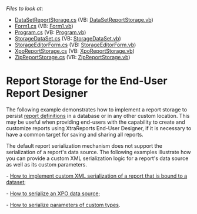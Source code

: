 <!-- default file list -->
*Files to look at*:

* [DataSetReportStorage.cs](./CS/Reporting_report-storage-for-the-end-user-report-designer-e2704/DataSetReportStorage.cs) (VB: [DataSetReportStorage.vb](./VB/Reporting_report-storage-for-the-end-user-report-designer-e2704/DataSetReportStorage.vb))
* [Form1.cs](./CS/Reporting_report-storage-for-the-end-user-report-designer-e2704/Form1.cs) (VB: [Form1.vb](./VB/Reporting_report-storage-for-the-end-user-report-designer-e2704/Form1.vb))
* [Program.cs](./CS/Reporting_report-storage-for-the-end-user-report-designer-e2704/Program.cs) (VB: [Program.vb](./VB/Reporting_report-storage-for-the-end-user-report-designer-e2704/Program.vb))
* [StorageDataSet.cs](./CS/Reporting_report-storage-for-the-end-user-report-designer-e2704/StorageDataSet.cs) (VB: [StorageDataSet.vb](./VB/Reporting_report-storage-for-the-end-user-report-designer-e2704/StorageDataSet.vb))
* [StorageEditorForm.cs](./CS/Reporting_report-storage-for-the-end-user-report-designer-e2704/StorageEditorForm.cs) (VB: [StorageEditorForm.vb](./VB/Reporting_report-storage-for-the-end-user-report-designer-e2704/StorageEditorForm.vb))
* [XpoReportStorage.cs](./CS/Reporting_report-storage-for-the-end-user-report-designer-e2704/XpoReportStorage.cs) (VB: [XpoReportStorage.vb](./VB/Reporting_report-storage-for-the-end-user-report-designer-e2704/XpoReportStorage.vb))
* [ZipReportStorage.cs](./CS/Reporting_report-storage-for-the-end-user-report-designer-e2704/ZipReportStorage.cs) (VB: [ZipReportStorage.vb](./VB/Reporting_report-storage-for-the-end-user-report-designer-e2704/ZipReportStorage.vb))
<!-- default file list end -->
# Report Storage for the End-User Report Designer


<p>The following example demonstrates how to implement a report storage to persist <a href="http://documentation.devexpress.com/XtraReports/CustomDocument2592.aspx"><u>report definitions</u></a> in a database or in any other custom location. This may be useful when providing end-users with the capability to create and customize reports using XtraReports End-User Designer, if it is necessary to have a common target for saving and sharing all reports.</p><p>The default report serialization mechanism does not support the serialization of a report's data source. The following examples illustrate how you can provide a custom XML serialization logic for a report's data source as well as its custom parameters.</p><p>- <a href="https://www.devexpress.com/Support/Center/p/E3157">How to implement custom XML serialization of a report that is bound to a dataset</a>;</p><p>- <a href="https://www.devexpress.com/Support/Center/p/E3169">How to serialize an XPO data source</a>;</p><p>- <a href="https://www.devexpress.com/Support/Center/p/E3186">How to serialize parameters of custom types</a>.</p>

<br/>


